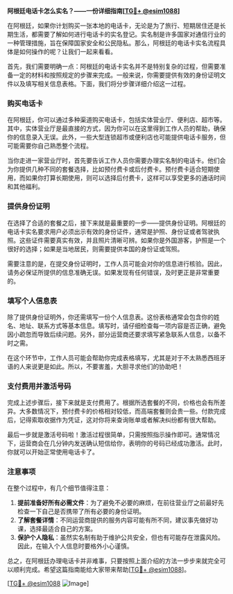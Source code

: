 **阿根廷电话卡怎么实名？——一份详细指南[[TG💪+ @esim1088](https://t.me/s/esim1088)]**

在阿根廷，如果你计划购买一张本地的电话卡，无论是为了旅行、短期居住还是长期生活，都需要了解如何进行电话卡的实名登记。实名制是许多国家对通信行业的一种管理措施，旨在保障国家安全和公民隐私。那么，阿根廷的电话卡实名流程具体是如何操作的呢？让我们一起来看看。

首先，我们需要明确一点：阿根廷的电话卡实名并不是特别复杂的过程，但需要准备一定的材料和按照规定的步骤来完成。一般来说，你需要提供有效的身份证明文件以及填写相关信息表格。下面，我们将分步骤详细介绍这一过程。

### 购买电话卡

在阿根廷，你可以通过多种渠道购买电话卡，包括实体营业厅、便利店、超市等。其中，实体营业厅是最直接的方式，因为你可以在这里得到工作人员的帮助，确保你的信息录入无误。此外，一些大型连锁超市或便利店也可能提供电话卡服务，但可能需要你自己熟悉整个流程。

当你走进一家营业厅时，首先要告诉工作人员你需要办理实名制的电话卡。他们会为你提供几种不同的套餐选择，比如预付费卡或后付费卡。预付费卡适合短期使用，而如果你打算长期使用，则可以选择后付费卡，这样可以享受更多的通话时间和其他福利。

### 提供身份证明

在选择了合适的套餐之后，接下来就是最重要的一步——提供身份证明。阿根廷的电话卡实名要求用户必须出示有效的身份证件，通常是护照、身份证或者驾驶执照。这些证件需要真实有效，并且照片清晰可辨。如果你是外国游客，护照是一个很好的选择；如果是当地居民，则需要提供本国的身份证或驾照。

需要注意的是，在提交身份证明时，工作人员可能会对你的信息进行核验。因此，请务必保证所提供的信息准确无误。如果发现有任何错误，及时更正是非常重要的。

### 填写个人信息表

除了提供身份证明外，你还需填写一份个人信息表。这份表格通常会包含你的姓名、地址、联系方式等基本信息。填写时，请仔细检查每一项内容是否正确，避免因小疏忽而导致后续问题。另外，部分运营商还要求填写紧急联系人信息，以备不时之需。

在这个环节中，工作人员可能会帮助你完成表格填写，尤其是对于不太熟悉西班牙语的人来说更是如此。所以，不要害羞，大胆寻求他们的协助吧！

### 支付费用并激活号码

完成上述步骤后，接下来就是支付费用了。根据所选套餐的不同，价格也会有所差异。大多数情况下，预付费卡的价格相对较低，而高端套餐则会贵一些。付款完成后，记得索取收据作为凭证，这对你将来查询账单或者解决纠纷都有很大帮助。

最后一步就是激活号码啦！激活过程很简单，只需按照指示操作即可。通常情况下，运营商会在几分钟内发送确认短信给你，表明你的号码已经成功激活。此时，你就可以开始正常使用电话卡了。

### 注意事项

在整个过程中，有几个细节值得注意：

1. **提前准备好所有必需文件**：为了避免不必要的麻烦，在前往营业厅之前最好先检查一下自己是否携带了所有必要的身份证明。
2. **了解套餐详情**：不同运营商提供的服务内容可能有所不同，建议事先做好功课，选择最适合自己的方案。
3. **保护个人隐私**：虽然实名制有助于维护公共安全，但也有可能存在泄露风险。因此，在输入个人信息时要格外小心谨慎。

总之，在阿根廷办理电话卡并非难事，只要按照上面介绍的方法一步步来就完全可以顺利完成。希望这篇指南能给大家带来帮助[[TG💪+ @esim1088](https://t.me/s/esim1088)]。

[[TG💪+ @esim1088](https://t.me/s/esim1088) ![Image](https://i.postimg.cc/4NQfJmqS/Snipaste-2025-05-13-00-14-12.png)]